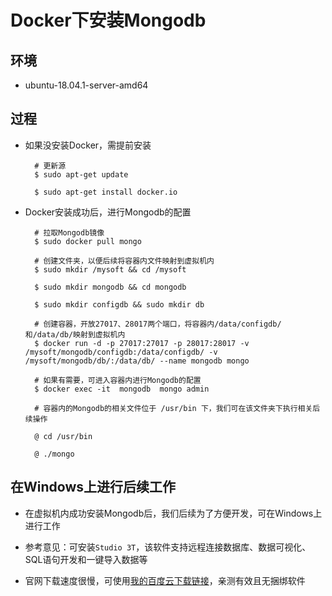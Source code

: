 # Docker下安装Mongodb

## 环境

- ubuntu-18.04.1-server-amd64

## 过程

- 如果没安装Docker，需提前安装

        # 更新源
        $ sudo apt-get update

        $ sudo apt-get install docker.io

- Docker安装成功后，进行Mongodb的配置

        # 拉取Mongodb镜像
        $ sudo docker pull mongo

        # 创建文件夹，以便后续将容器内文件映射到虚拟机内
        $ sudo mkdir /mysoft && cd /mysoft

        $ sudo mkdir mongodb && cd mongodb

        $ sudo mkdir configdb && sudo mkdir db

        # 创建容器，开放27017、28017两个端口，将容器内/data/configdb/和/data/db/映射到虚拟机内
        $ docker run -d -p 27017:27017 -p 28017:28017 -v /mysoft/mongodb/configdb:/data/configdb/ -v /mysoft/mongodb/db/:/data/db/ --name mongodb mongo

        # 如果有需要，可进入容器内进行Mongodb的配置
        $ docker exec -it  mongodb  mongo admin

        # 容器内的Mongodb的相关文件位于 /usr/bin 下，我们可在该文件夹下执行相关后续操作

        @ cd /usr/bin

        @ ./mongo

## 在Windows上进行后续工作

- 在虚拟机内成功安装Mongodb后，我们后续为了方便开发，可在Windows上进行工作

- 参考意见：可安装`Studio 3T`，该软件支持远程连接数据库、数据可视化、SQL语句开发和一键导入数据等

- 官网下载速度很慢，可使用[我的百度云下载链接](https://pan.baidu.com/s/1Sghv5r7bjdMTwV_sFG3pxg)，亲测有效且无捆绑软件